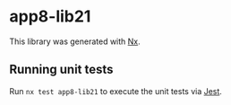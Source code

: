 # app8-lib21

This library was generated with [Nx](https://nx.dev).

## Running unit tests

Run `nx test app8-lib21` to execute the unit tests via [Jest](https://jestjs.io).
